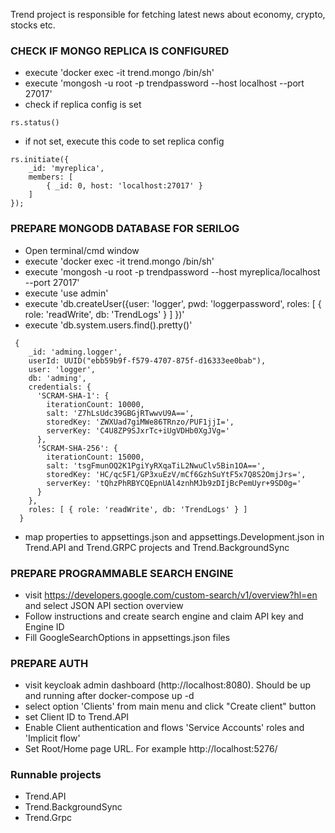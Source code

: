 Trend project is responsible for fetching latest news about economy, crypto, stocks etc.

### CHECK IF MONGO REPLICA IS CONFIGURED

- execute 'docker exec -it trend.mongo /bin/sh'
- execute 'mongosh -u root -p trendpassword --host localhost --port 27017'
- check if replica config is set

```
rs.status()
```

- if not set, execute this code to set replica config

```
rs.initiate({
    _id: 'myreplica',
    members: [
        { _id: 0, host: 'localhost:27017' }
    ]
});
```

### PREPARE MONGODB DATABASE FOR SERILOG

- Open terminal/cmd window
- execute 'docker exec -it trend.mongo /bin/sh'
- execute 'mongosh -u root -p trendpassword --host myreplica/localhost --port 27017'
- execute 'use admin'
- execute 'db.createUser({user: 'logger', pwd: 'loggerpassword', roles: [ { role: 'readWrite', db: 'TrendLogs' } ] })'
- execute 'db.system.users.find().pretty()'

```
 {
    _id: 'adming.logger',
    userId: UUID("ebb59b9f-f579-4707-875f-d16333ee0bab"),
    user: 'logger',
    db: 'adming',
    credentials: {
      'SCRAM-SHA-1': {
        iterationCount: 10000,
        salt: 'Z7hLsUdc39GBGjRTwwvU9A==',
        storedKey: 'ZWXUad7giMWe86TRnzo/PUF1jjI=',
        serverKey: 'C4U8ZP9SJxrTc+iUgVDHb0XgJVg='
      },
      'SCRAM-SHA-256': {
        iterationCount: 15000,
        salt: 'tsgFmunOQ2K1PgiYyRXqaTiL2NwuClv5Bin1OA==',
        storedKey: 'HC/qc5F1/GP3xuEzV/mCf6GzhSuYtF5x7Q8S2OmjJrs=',
        serverKey: 'tQhzPhRBYCQEpnUAl4znhMJb9zDIjBcPemUyr+9SD0g='
      }
    },
    roles: [ { role: 'readWrite', db: 'TrendLogs' } ]
  }
```

- map properties to appsettings.json and appsettings.Development.json in Trend.API and Trend.GRPC projects and Trend.BackgroundSync

### PREPARE PROGRAMMABLE SEARCH ENGINE

- visit https://developers.google.com/custom-search/v1/overview?hl=en and select JSON API section overview
- Follow instructions and create search engine and claim API key and Engine ID
- Fill GoogleSearchOptions in appsettings.json files

### PREPARE AUTH

- visit keycloak admin dashboard (http://localhost:8080). Should be up and running after docker-compose up -d
- select option 'Clients' from main menu and click "Create client" button
- set Client ID to Trend.API
- Enable Client authentication and flows 'Service Accounts' roles and 'Implicit flow'
- Set Root/Home page URL. For example http://localhost:5276/


### Runnable projects

- Trend.API
- Trend.BackgroundSync
- Trend.Grpc